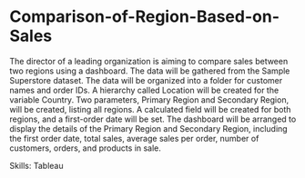 # Comparison-of-Region-Based-on-Sales

The director of a leading organization is aiming to compare sales between two regions using a dashboard. The data will be gathered from the Sample Superstore dataset. The data will be organized into a folder for customer names and order IDs. A hierarchy called Location will be created for the variable Country. Two parameters, Primary Region and Secondary Region, will be created, listing all regions. A calculated field will be created for both regions, and a first-order date will be set. The dashboard will be arranged to display the details of the Primary Region and Secondary Region, including the first order date, total sales, average sales per order, number of customers, orders, and products in sale.

Skills: Tableau
